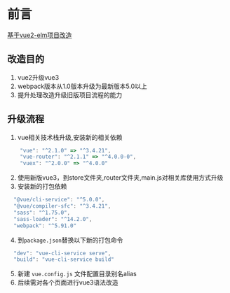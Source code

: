 # 前言

[基于vue2-elm项目改造](https://github.com/bailicangdu/vue2-elm)

## 改造目的
  1. vue2升级vue3
  2. webpack版本从1.0版本升级为最新版本5.0以上
  3. 提升处理改造升级旧版项目流程的能力

## 升级流程
1. vue相关技术栈升级,安装新的相关依赖
  ```js
      "vue": "^2.1.0" => "^3.4.21",
      "vue-router": "^2.1.1" => "^4.0.0-0",
      "vuex": "^2.0.0" => "^4.0.0"
   ```
2. 使用新版vue3，到store文件夹,router文件夹,main.js对相关库使用方式升级
3. 安装新的打包依赖
  ```js
    "@vue/cli-service": "^5.0.0",
    "@vue/compiler-sfc": "^3.4.21",
    "sass": "^1.75.0",
    "sass-loader": "^14.2.0",
    "webpack": "^5.91.0"
   ```
4. 到`package.json`替换以下新的打包命令
  ```js
    "dev": "vue-cli-service serve",
    "build": "vue-cli-service build"
   ```
5. 新建 `vue.config.js` 文件配置目录别名alias
6. 后续需对各个页面进行vue3语法改造


